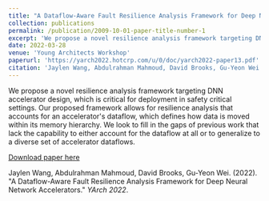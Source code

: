 ```yaml
---
title: "A Dataflow-Aware Fault Resilience Analysis Framework for Deep Neural Network Accelerators"
collection: publications
permalink: /publication/2009-10-01-paper-title-number-1
excerpt: 'We propose a novel resilience analysis framework targeting DNN accelerator design.'
date: 2022-03-28
venue: 'Young Architects Workshop'
paperurl: 'https://yarch2022.hotcrp.com/u/0/doc/yarch2022-paper13.pdf'
citation: 'Jaylen Wang, Abdulrahman Mahmoud, David Brooks, Gu-Yeon Wei. (2022). &quot;A Dataflow-Aware Fault Resilience Analysis Framework for Deep Neural Network Accelerators.&quot; <i>YArch 2022</i>.'
---
```

We propose a novel resilience analysis framework targeting DNN accelerator design, which is critical for deployment in safety critical settings. Our proposed framework allows for resilience analysis that accounts for an accelerator's dataflow, which defines how data is moved within its memory hierarchy. We look to fill in the gaps of previous work that lack the capability to either account for the dataflow at all or to generalize to a diverse set of accelerator dataflows.

[Download paper here](https://yarch2022.hotcrp.com/u/0/doc/yarch2022-paper13.pdf)

Jaylen Wang, Abdulrahman Mahmoud, David Brooks, Gu-Yeon Wei. (2022). &quot;A Dataflow-Aware Fault Resilience Analysis Framework for Deep Neural Network Accelerators.&quot; <i>YArch 2022</i>.
